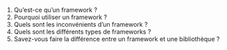 1. Qu’est-ce qu’un framework  ?
2. Pourquoi utiliser un framework ?
3. Quels sont les inconvénients d’un framework ?
4. Quels sont les différents types de frameworks ?
5. Savez-vous faire la différence entre un framework et une bibliothèque ?
